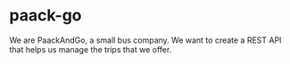 # paack-go
We are PaackAndGo, a small bus company. We want to create a REST API that helps us manage the trips that we offer.
